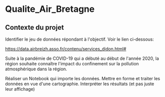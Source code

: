 # Qualite_Air_Bretagne

## Contexte du projet

Identifier le jeu de données répondant à l'objectif. Voir le lien ci-dessous:

https://data.airbreizh.asso.fr/contenu/services_didon.html#


Suite à la pandémie de COVID-19 qui a débuté au début de l'année 2020, la région souhaite connaître l'impact du confinement sur la pollution atmosphérique dans la région.

Réaliser un Notebook qui importe les données.
Mettre en forme et traiter les données en vue d'une cartographie.
Interpréter les résultats (et pas juste leur affichage)
